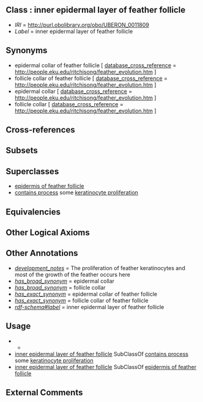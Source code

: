 
## Class : inner epidermal layer of feather follicle

 * *IRI* = http://purl.obolibrary.org/obo/UBERON_0011809
 * *Label* = inner epidermal layer of feather follicle

## Synonyms

 * epidermal collar of feather follicle [ [database_cross_reference](../../ef/oboInOwl#hasDbXref.md) = http://people.eku.edu/ritchisong/feather_evolution.htm ]
 * follicle collar of feather follicle [ [database_cross_reference](../../ef/oboInOwl#hasDbXref.md) = http://people.eku.edu/ritchisong/feather_evolution.htm ]
 * epidermal collar [ [database_cross_reference](../../ef/oboInOwl#hasDbXref.md) = http://people.eku.edu/ritchisong/feather_evolution.htm ]
 * follicle collar [ [database_cross_reference](../../ef/oboInOwl#hasDbXref.md) = http://people.eku.edu/ritchisong/feather_evolution.htm ]

## Cross-references


## Subsets


## Superclasses

 * [epidermis of feather follicle](../../UBERON/07/UBERON_0011807.md)
 * [contains process](../../BFO/67/BFO_0000067.md) some [keratinocyte proliferation](../../GO/16/GO_0043616.md)

## Equivalencies


## Other Logical Axioms


## Other Annotations

 * *[development_notes](../../UBPROP/11/UBPROP_0000011.md)* = The proliferation of feather keratinocytes and most of the growth of the feather occurs here
 * *[has_broad_synonym](../../ym/oboInOwl#hasBroadSynonym.md)* = epidermal collar
 * *[has_broad_synonym](../../ym/oboInOwl#hasBroadSynonym.md)* = follicle collar
 * *[has_exact_synonym](../../ym/oboInOwl#hasExactSynonym.md)* = epidermal collar of feather follicle
 * *[has_exact_synonym](../../ym/oboInOwl#hasExactSynonym.md)* = follicle collar of feather follicle
 * *[rdf-schema#label](../../el/rdf-schema#label.md)* = inner epidermal layer of feather follicle

## Usage

 * -
 * [inner epidermal layer of feather follicle](../../UBERON/09/UBERON_0011809.md) SubClassOf [contains process](../../BFO/67/BFO_0000067.md) some [keratinocyte proliferation](../../GO/16/GO_0043616.md)
 * [inner epidermal layer of feather follicle](../../UBERON/09/UBERON_0011809.md) SubClassOf [epidermis of feather follicle](../../UBERON/07/UBERON_0011807.md)

## External Comments

